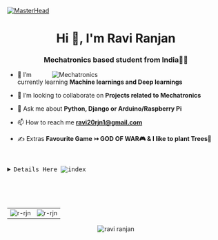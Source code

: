 [![MasterHead](https://cdn.discordapp.com/attachments/830664223259885621/932221504781975572/ezgif-5-7cdf6a22a7.gif)](https://R-Rjn.io)
<h1 align="center">Hi 👋, I'm Ravi Ranjan</h1>
<h3 align="center">Mechatronics based student from India👨‍🔧</h3>
<img align="right" alt="Mechatronics" width="400" src="https://encrypted-tbn0.gstatic.com/images?q=tbn:ANd9GcS4jEGvVhp1klaaadKB__wkvCx8i28yjt5qpQ&usqp=CAU">

- 🌱 I’m currently learning **Machine learnings and Deep learnings**

- 👯 I’m looking to collaborate on **Projects related to Mechatronics**

- 💬 Ask me about **Python, Django or Arduino/Raspberry Pi**

- 📫 How to reach me **ravi20rjn1@gmail.com**
- ✍️ Extras **Favourite Game ↣ GOD OF WAR🎮 & I like to plant Trees🌱**
<br>
<br>
<details>
  <summary><kbd>Details Here <img  alt="index" height="24px" src="https://cdn.discordapp.com/attachments/830664223259885621/932224157280796683/ezgif-2-e74ceb70f3.gif"/> </kbd> <br><br>
  <br>
    <br>
  <br></summary>
   <br>
  <h2 align="center" >━◉━◉━◉━◉━◉━◉| ⚡ Fun fact |◉━◉━◉━◉━◉━◉━</h2>
  <h3 align="center">I like Sports like Volley ball 🏐, football⚽ , Cycling🚴‍♂️ & Kabaddi🏅</h3>
 <br>
 
 <h2 align="center"> ━◉━◉━◉━◉━◉━◉| 🤩Interested In:|◉━◉━◉━◉━◉━◉━ </h2>
  <h3 align="center">Machine Learnings | IoT </h3>
  <h4>Current Ricing ↣<h4>
  <h2 align="center"> 
<img src="https://cdn.discordapp.com/attachments/830664223259885621/931102285285716008/Screenshot_2022-01-13_19-23-47.png" />
  <br>
  <br>
<h2 align="center" >━◉━◉━◉━◉━◉━◉| 🤝Connect with me: |◉━◉━◉━◉━◉━◉━</h2>
<p align="center">
<a href="https://twitter.com/ravirjn1" target="blank"><img align="center" src="https://raw.githubusercontent.com/rahuldkjain/github-profile-readme-generator/master/src/images/icons/Social/twitter.svg" alt="ravirjn1" height="30" width="40" /></a> &emsp;
<a href="https://kaggle.com/ravirjn" target="blank"><img align="center" src="https://raw.githubusercontent.com/rahuldkjain/github-profile-readme-generator/master/src/images/icons/Social/kaggle.svg" alt="ravirjn" height="30" width="40" /></a> &emsp;
<a href="https://www.codechef.com/users/r_rjn20" target="blank"><img align="center" src="https://avatars1.githubusercontent.com/u/11960354?s=460&v=4" alt="r_rjn20" height="30" width="40" /></a> &emsp;
<a href="https://www.linkedin.com/in/ravi-ranjan-644b8b202"><img alt="lkdn" src="https://cdn-icons-png.flaticon.com/512/174/174857.png" alt="r_rjn20" height="30" width="40"/> &emsp;
  <a href="https://discord.gg/Gjer4f38dD"><img alt="Discord" src="https://img.shields.io/discord/801057122115911710?color=cyan&logo=Discord&logoColor=green"/></a>
</p>
 <br> 
<h2 align="center" >━◉━◉━◉━◉━◉━◉|🔣Languages and Tools:|◉━◉━◉━◉━◉━◉━</h2>
<p align="left"> <a href="https://www.arduino.cc/" target="_blank" rel="noreferrer">
  <img src="https://cdn.worldvectorlogo.com/logos/arduino-1.svg" alt="arduino" width="40" height="40"/> </a>
  <a href="https://www.gnu.org/software/bash/" target="_blank" rel="noreferrer"> 
    <img src="https://www.pngfind.com/pngs/m/261-2614514_bash-logo-shell-script-logo-png-transparent-png.png" alt="bash" width="40" height="40"/> </a> 
  <a href="https://www.cprogramming.com/" target="_blank" rel="noreferrer"> 
    <img src="https://raw.githubusercontent.com/devicons/devicon/master/icons/c/c-original.svg" alt="c" width="40" height="40"/>
  </a> <a href="https://www.w3schools.com/cpp/" target="_blank" rel="noreferrer"> 
  <img src="https://raw.githubusercontent.com/devicons/devicon/master/icons/cplusplus/cplusplus-original.svg" alt="cplusplus" width="40" height="40"/> 
  </a> <a href="https://www.w3schools.com/css/" target="_blank" rel="noreferrer"> 
  <img src="https://raw.githubusercontent.com/devicons/devicon/master/icons/css3/css3-original-wordmark.svg" alt="css3" width="40" height="40"/> 
  </a> <a href="https://www.djangoproject.com/" target="_blank" rel="noreferrer"> 
  <img src="https://raw.githubusercontent.com/devicons/devicon/master/icons/django/django-original.svg" alt="django" width="40" height="40"/> 
  </a> <a href="https://git-scm.com/" target="_blank" rel="noreferrer"> <img src="https://www.vectorlogo.zone/logos/git-scm/git-scm-icon.svg" alt="git" width="40" height="40"/> 
  </a> <a href="https://www.w3.org/html/" target="_blank" rel="noreferrer"> <img src="https://raw.githubusercontent.com/devicons/devicon/master/icons/html5/html5-original-wordmark.svg" alt="html5" width="40" height="40"/>
  </a> <a href="https://www.linux.org/" target="_blank" rel="noreferrer"> <img src="https://raw.githubusercontent.com/devicons/devicon/master/icons/linux/linux-original.svg" alt="linux" width="40" height="40"/> 
  </a> <a href="https://www.mathworks.com/" target="_blank" rel="noreferrer"> <img src="https://upload.wikimedia.org/wikipedia/commons/2/21/Matlab_Logo.png" alt="matlab" width="40" height="40"/>
  </a> <a href="https://opencv.org/" target="_blank" rel="noreferrer"> <img src="https://www.vectorlogo.zone/logos/opencv/opencv-icon.svg" alt="opencv" width="40" height="40"/> 
  </a> <a href="https://pandas.pydata.org/" target="_blank" rel="noreferrer"> <img src="https://raw.githubusercontent.com/devicons/devicon/2ae2a900d2f041da66e950e4d48052658d850630/icons/pandas/pandas-original.svg" alt="pandas" width="40" height="40"/> 
  </a> <a href="https://www.photoshop.com/en" target="_blank" rel="noreferrer"> <img src="https://raw.githubusercontent.com/devicons/devicon/master/icons/photoshop/photoshop-line.svg" alt="photoshop" width="40" height="40"/> 
  </a> <a href="https://www.python.org" target="_blank" rel="noreferrer"> <img src="https://raw.githubusercontent.com/devicons/devicon/master/icons/python/python-original.svg" alt="python" width="40" height="40"/>
  </a> <a href="https://www.tensorflow.org" target="_blank" rel="noreferrer"> <img src="https://www.vectorlogo.zone/logos/tensorflow/tensorflow-icon.svg" alt="tensorflow" width="40" height="40"/>
   </a> <a href="https://neovim.io/" target="_blank" rel="noreferrer"> <img src="https://upload.wikimedia.org/wikipedia/commons/thumb/3/3a/Neovim-mark.svg/1200px-Neovim-mark.svg.png" alt="NeoVim"   width="35" height="30"/>
     </a> <a href="https://www.arduino.cc/" target="_blank" rel="noreferrer"> <img src="https://play-lh.googleusercontent.com/BuqAjzmovW5UwyRg6jXLXx357YGhlu6FffeNA0_Z0h7SkeB4_rQipSiCQMPVehdLvQ" alt="Electronics"   width="35" height="30"/>
    </a> <a href="https://www.labcenter.com/" target="_blank" rel="noreferrer"> <img src="https://www.labcenter.com/home/images/30yearsLogo.png" alt="Electronics"   width="35" height="30"/>
  
  </a> <img alt="VS Code" src="https://img.shields.io/badge/Visual_Studio_Code-0078D4?style=for-the-badge&logo=visual%20studio%20code&logoColor=white" /> </p>

    
  <br>
  <br>
    
</details>
<table align="center">
  <tr>
   
<td><img src="https://github-readme-stats.vercel.app/api?username=r-rjn&theme=blue-green&show_icons=true" alt="r-rjn" />
    <td><img src="https://github-readme-stats.vercel.app/api/top-langs/?username=r-rjn&langs_count=8&theme=blue-green" alt="r-rjn" /></td>
  </tr>
</table>
  <div align="center">
<p><img align="center" src="https://github-readme-streak-stats.herokuapp.com/?user=r-rjn&theme=dark" alt="ravi ranjan" /></p>
  </div>


 
